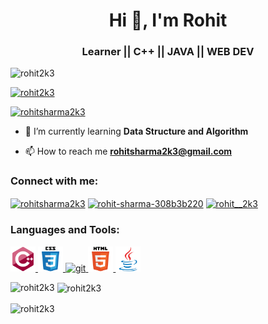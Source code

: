 <h1 align="center">Hi 👋, I'm Rohit</h1>
<h3 align="center">Learner || C++ || JAVA || WEB DEV</h3>

<p align="left"> <img src="https://komarev.com/ghpvc/?username=rohit2k3&label=Profile%20views&color=0e75b6&style=flat" alt="rohit2k3" /> </p>

<p align="left"> <a href="https://github.com/ryo-ma/github-profile-trophy"><img src="https://github-profile-trophy.vercel.app/?username=rohit2k3" alt="rohit2k3" /></a> </p>

<p align="left"> <a href="https://twitter.com/rohitsharma2k3" target="blank"><img src="https://img.shields.io/twitter/follow/rohitsharma2k3?logo=twitter&style=for-the-badge" alt="rohitsharma2k3" /></a> </p>

- 🌱 I’m currently learning **Data Structure and Algorithm**

- 📫 How to reach me **rohitsharma2k3@gmail.com**

<h3 align="left">Connect with me:</h3>
<p align="left">
<a href="https://twitter.com/rohitsharma2k3" target="blank"><img align="center" src="https://raw.githubusercontent.com/rahuldkjain/github-profile-readme-generator/master/src/images/icons/Social/twitter.svg" alt="rohitsharma2k3" height="30" width="40" /></a>
<a href="https://linkedin.com/in/rohit-sharma-308b3b220" target="blank"><img align="center" src="https://raw.githubusercontent.com/rahuldkjain/github-profile-readme-generator/master/src/images/icons/Social/linked-in-alt.svg" alt="rohit-sharma-308b3b220" height="30" width="40" /></a>
<a href="https://instagram.com/rohit__2k3" target="blank"><img align="center" src="https://raw.githubusercontent.com/rahuldkjain/github-profile-readme-generator/master/src/images/icons/Social/instagram.svg" alt="rohit__2k3" height="30" width="40" /></a>
</p>

<h3 align="left">Languages and Tools:</h3>
<p align="left"> <a href="https://www.w3schools.com/cpp/" target="_blank" rel="noreferrer"> <img src="https://raw.githubusercontent.com/devicons/devicon/master/icons/cplusplus/cplusplus-original.svg" alt="cplusplus" width="40" height="40"/> </a> <a href="https://www.w3schools.com/css/" target="_blank" rel="noreferrer"> <img src="https://raw.githubusercontent.com/devicons/devicon/master/icons/css3/css3-original-wordmark.svg" alt="css3" width="40" height="40"/> </a> <a href="https://git-scm.com/" target="_blank" rel="noreferrer"> <img src="https://www.vectorlogo.zone/logos/git-scm/git-scm-icon.svg" alt="git" width="40" height="40"/> </a> <a href="https://www.w3.org/html/" target="_blank" rel="noreferrer"> <img src="https://raw.githubusercontent.com/devicons/devicon/master/icons/html5/html5-original-wordmark.svg" alt="html5" width="40" height="40"/> </a> <a href="https://www.java.com" target="_blank" rel="noreferrer"> <img src="https://raw.githubusercontent.com/devicons/devicon/master/icons/java/java-original.svg" alt="java" width="40" height="40"/> </a> </p>

<p><img align="left" src="https://github-readme-stats.vercel.app/api/top-langs?username=rohit2k3&show_icons=true&locale=en&layout=compact" alt="rohit2k3" /></p>

<p>&nbsp;<img align="center" src="https://github-readme-stats.vercel.app/api?username=rohit2k3&show_icons=true&locale=en" alt="rohit2k3" /></p>

<p><img align="center" src="https://github-readme-streak-stats.herokuapp.com/?user=rohit2k3&" alt="rohit2k3" /></p>
